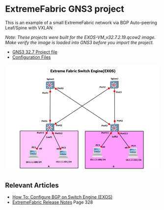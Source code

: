 # ExtremeFabric GNS3 project

This is an example of a small ExtremeFabric network via BGP Auto-peering Leaf/Spine with VXLAN

*Note: These projects were built for the EXOS-VM_v32.7.2.19.qcow2 image. Make verify the image is loaded into GNS3 before you import the project.*

* [GNS3 32.7 Project file](https://github.com/stewilliams-extr/Virtual_EXOS/raw/refs/heads/master/gns3_projects/ExtremeFabric/extreme_fabric.gns3project)
* [Configuration Files](configs)

<img src="screenshot.png">


## Relevant Articles

* [How To: Configure BGP on Switch Engine (EXOS)](https://extreme-networks.my.site.com/ExtrArticleDetail?an=000122408)
* [ExtremeFabric Release Notes](https://documentation.extremenetworks.com/exos_30.1/downloads/GUID-C002AB85-A1D6-482B-A171-02FDA1354649.pdf) Page 328
